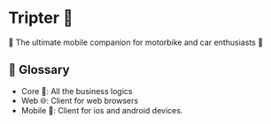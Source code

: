 # Tripter 🛵
👋 The ultimate mobile companion for motorbike and car enthusiasts 🚀

## 🔖 Glossary
- Core 💼: All the business logics
- Web 🌐: Client for web browsers
- Mobile 📱: Client for ios and android devices.

